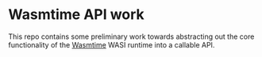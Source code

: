 # Wasmtime API work

This repo contains some preliminary work towards abstracting out the core functionality of the [Wasmtime](https://github.com/CraneStation/wasmtime) WASI runtime into a callable API.